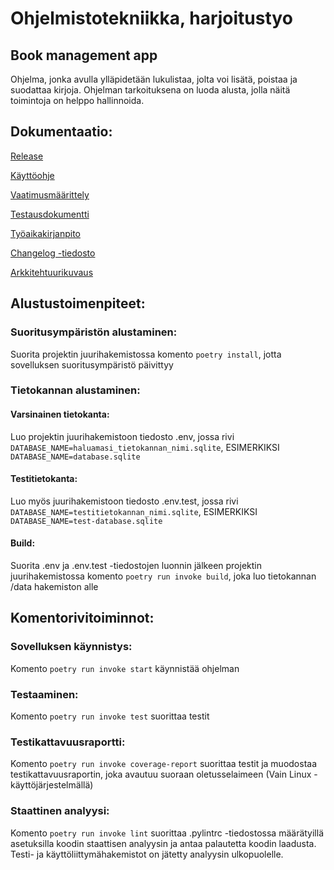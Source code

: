 # Ohjelmistotekniikka, harjoitustyo
## Book management app
Ohjelma, jonka avulla ylläpidetään lukulistaa, jolta voi lisätä, poistaa ja suodattaa kirjoja. Ohjelman tarkoituksena on luoda alusta, jolla näitä toimintoja on helppo hallinnoida.

## Dokumentaatio:

[Release](https://github.com/Iltsukka/ot-harjoitusty/releases/tag/viikko6)

[Käyttöohje](https://github.com/Iltsukka/ot-harjoitusty/blob/main/dokumentaatio/kaytto-ohje.md)

[Vaatimusmäärittely](https://github.com/Iltsukka/ot-harjoitusty/blob/main/dokumentaatio/vaatimusmaarittely.md)

[Testausdokumentti](https://github.com/Iltsukka/ot-harjoitusty/blob/main/dokumentaatio/testaus.md)

[Työaikakirjanpito](https://github.com/Iltsukka/ot-harjoitusty/blob/main/dokumentaatio/tuntikirjanpito.md)

[Changelog -tiedosto](https://github.com/Iltsukka/ot-harjoitusty/blob/main/dokumentaatio/changelog.md)

[Arkkitehtuurikuvaus](https://github.com/Iltsukka/ot-harjoitusty/blob/main/dokumentaatio/arkkitehtuuri.md)

## Alustustoimenpiteet:

### Suoritusympäristön alustaminen:

Suorita projektin juurihakemistossa komento `poetry install`, jotta sovelluksen suoritusympäristö päivittyy

### Tietokannan alustaminen:

#### Varsinainen tietokanta:

Luo projektin juurihakemistoon tiedosto .env, jossa rivi `DATABASE_NAME=haluamasi_tietokannan_nimi.sqlite`, ESIMERKIKSI `DATABASE_NAME=database.sqlite`

#### Testitietokanta:

Luo myös juurihakemistoon tiedosto .env.test, jossa rivi `DATABASE_NAME=testitietokannan_nimi.sqlite`, ESIMERKIKSI `DATABASE_NAME=test-database.sqlite`

#### Build:

Suorita .env ja .env.test -tiedostojen luonnin jälkeen projektin juurihakemistossa komento `poetry run invoke build`, joka luo tietokannan /data hakemiston alle

## Komentorivitoiminnot:

### Sovelluksen käynnistys:
Komento `poetry run invoke start` käynnistää ohjelman

### Testaaminen:
Komento `poetry run invoke test` suorittaa testit

### Testikattavuusraportti:
Komento `poetry run invoke coverage-report` suorittaa testit ja muodostaa testikattavuusraportin, joka avautuu suoraan oletusselaimeen (Vain Linux -käyttöjärjestelmällä)

### Staattinen analyysi:
Komento `poetry run invoke lint` suorittaa .pylintrc -tiedostossa määrätyillä asetuksilla koodin staattisen analyysin ja antaa palautetta koodin laadusta. Testi- ja käyttöliittymähakemistot on jätetty analyysin ulkopuolelle.
